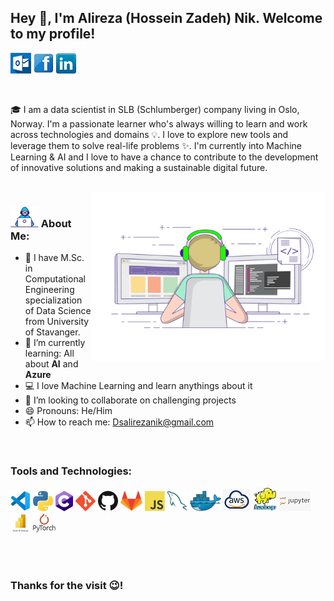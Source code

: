 ## Hey 👋, I'm Alireza (Hossein Zadeh) Nik. Welcome to my profile!

[![Outlook](icons/email.png)](mailto:dsalirezanik@gmail.com)
[![Facebook](icons/facebook.png)](https://www.facebook.com/alireza.hoseinzade.1/)
[![LinkedIn](icons/linkedin.png)](https://www.linkedin.com/in/alireza-hossein-zadeh-nik/)

<br/>

🎓 I am a data scientist in SLB (Schlumberger) company living in Oslo, Norway. I'm a passionate learner who's always willing to learn and work across technologies and domains 💡. I love to explore new tools and leverage them to solve real-life problems ✨. I'm currently into Machine Learning & AI and I love to have a chance to contribute to the development of innovative solutions and making a sustainable digital future.

<br/>

<img align="right" alt="GIF" src="https://github.com/Ali-HZN/Ali-HZN/blob/main/gifs/developer.gif" width="375" height="270" />

### <img src="https://github.com/Ali-HZN/Ali-HZN/blob/main/gifs/hacker.gif" width="45px"> About Me:

- 📝 I have M.Sc. in Computational Engineering specialization of Data Science from University of Stavanger.
- 🌱 I’m currently learning: All about **AI** and **Azure**
- 💻 I love Machine Learning and learn anythings about it
- 👯 I’m looking to collaborate on challenging projects 
- 😄 Pronouns: He/Him
- 📫 How to reach me: Dsalirezanik@gmail.com


<br/>

### Tools and Technologies:

<a href="https://code.visualstudio.com/" title="Visual Studio Code"><img src="icons/vscode.png" /></a>
<a href="https://www.python.org/" title="Python"><img src="icons/python.png" /></a>
<a href="https://en.wikipedia.org/wiki/C_(programming_language)" title="C"><img src="icons/csharp.png" /></a>
<a href="https://git-scm.com/" title="Git"><img src="icons/git.png" /></a>
<a href="https://github.com/" title="GitHub"><img src="icons/github.png" /></a>
<a href="https://gitlab.com/" title="GitLab"><img src="icons/gitlab.png" /></a>
<a href="https://en.wikipedia.org/wiki/JavaScript" title="JavaScript"><img src="icons/javascript.png" /></a>
<a href="https://www.mysql.com/" title="MySQL"><img src="icons/mysql.png" /></a>
<a href="https://www.docker.com/" title="Docker"><img src="icons/docker.png" /></a>
<a href="https://aws.amazon.com/" title="Docker"><img src="icons/middle.png" /></a>
<a href="https://hadoop.apache.org/" title="Docker"><img src="icons/Hadoop.png" /></a>
<a href="https://jupyter.org/" title="Docker"><img src="icons/jup.png" /></a>
<a href="https://powerbi.microsoft.com/en-us/" title="Docker"><img src="icons/power.png" /></a>
<a href="https://pytorch.org/" title="Docker"><img src="icons/torch.png" /></a>

<br/>
<br/>

### Thanks for the visit 😉!